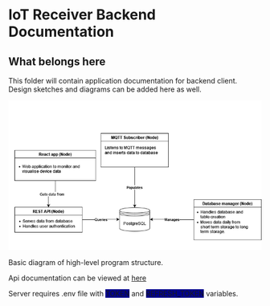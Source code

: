 # IoT Receiver Backend Documentation

## What belongs here
This folder will contain application documentation for backend client. Design sketches and diagrams can be added here as well.

![alt](/backend/docs/SystemArchitecture.png?raw=true)

Basic diagram of high-level program structure.

Api documentation can be viewed at [here](https://gitlab.tuni.fi/on428246/iot-receiver/-/tree/be-docs/backend/docs/html2-client-generated)

Server requires .env file with <span style="background-color: #00008B">TOKEN</span> and <span style="background-color: #00008B">REFRESH_TOKEN</span> variables.